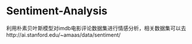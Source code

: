 # Sentiment-Analysis
利用朴素贝叶斯模型对imdb电影评论数据集进行情感分析，相关数据集可以去http://ai.stanford.edu/~amaas/data/sentiment/
